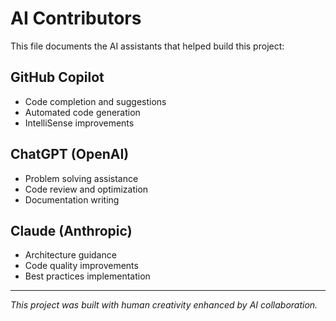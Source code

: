# AI Contributors

This file documents the AI assistants that helped build this project:

## GitHub Copilot
- Code completion and suggestions
- Automated code generation
- IntelliSense improvements

## ChatGPT (OpenAI)
- Problem solving assistance
- Code review and optimization
- Documentation writing

## Claude (Anthropic)
- Architecture guidance
- Code quality improvements
- Best practices implementation

---
*This project was built with human creativity enhanced by AI collaboration.*
